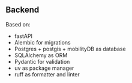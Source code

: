 ## Backend

Based on:

- fastAPI
- Alembic for migrations
- Postgres + postgis + mobilityDB as database
- SQLAlchemy as ORM
- Pydantic for validation
- uv as package manager
- ruff as formatter and linter
